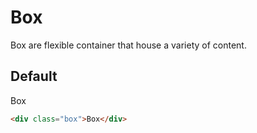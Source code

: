 # Box <Badge text="stable"/>
Box are flexible container that house a variety of content.

## Default
<div class="p-3 border rounded-2 my-3 flex flex-items-center">
  <div class="box">Box</div>
</div>

```html
<div class="box">Box</div>
```
